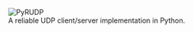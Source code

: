 ![PyRUDP](http://i.imgur.com/4uLExCE.png)<br>
A reliable UDP client/server implementation in Python.
